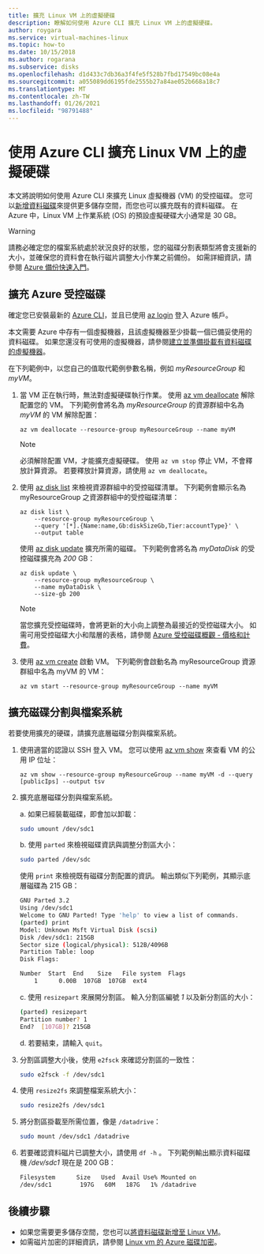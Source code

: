 ```yaml
---
title: 擴充 Linux VM 上的虛擬硬碟
description: 瞭解如何使用 Azure CLI 擴充 Linux VM 上的虛擬硬碟。
author: roygara
ms.service: virtual-machines-linux
ms.topic: how-to
ms.date: 10/15/2018
ms.author: rogarana
ms.subservice: disks
ms.openlocfilehash: d1d433c7db36a3f4fe5f528b7fbd17549bc08e4a
ms.sourcegitcommit: a055089dd6195fde2555b27a84ae052b668a18c7
ms.translationtype: MT
ms.contentlocale: zh-TW
ms.lasthandoff: 01/26/2021
ms.locfileid: "98791488"
---
```

# <a name="expand-virtual-hard-disks-on-a-linux-vm-with-the-azure-cli"></a>使用 Azure CLI 擴充 Linux VM 上的虛擬硬碟

本文將說明如何使用 Azure CLI 來擴充 Linux 虛擬機器 (VM) 的受控磁碟。 您可以[新增資料磁碟](add-disk.md)來提供更多儲存空間，而您也可以擴充既有的資料磁碟。 在 Azure 中，Linux VM 上作業系統 (OS) 的預設虛擬硬碟大小通常是 30 GB。 

> [!WARNING]
> 請務必確定您的檔案系統處於狀況良好的狀態，您的磁碟分割表類型將會支援新的大小，並確保您的資料會在執行磁片調整大小作業之前備份。 如需詳細資訊，請參閱 [Azure 備份快速入門](../../backup/quick-backup-vm-portal.md)。 

## <a name="expand-an-azure-managed-disk"></a>擴充 Azure 受控磁碟
確定您已安裝最新的 [Azure CLI](/cli/azure/install-az-cli2)，並且已使用 [az login](/cli/azure/reference-index#az-login) 登入 Azure 帳戶。

本文需要 Azure 中存有一個虛擬機器，且該虛擬機器至少掛載一個已備妥使用的資料磁碟。 如果您還沒有可使用的虛擬機器，請參閱[建立並準備掛載有資料磁碟的虛擬機器](tutorial-manage-disks.md#create-and-attach-disks)。

在下列範例中，以您自己的值取代範例參數名稱，例如 *myResourceGroup* 和 *myVM*。

1. 當 VM 正在執行時，無法對虛擬硬碟執行作業。 使用 [az vm deallocate](/cli/azure/vm#az-vm-deallocate) 解除配置您的 VM。 下列範例會將名為 *myResourceGroup* 的資源群組中名為 *myVM* 的 VM 解除配置：

    ```azurecli
    az vm deallocate --resource-group myResourceGroup --name myVM
    ```

    > [!NOTE]
    > 必須解除配置 VM，才能擴充虛擬硬碟。 使用 `az vm stop` 停止 VM，不會釋放計算資源。 若要釋放計算資源，請使用 `az vm deallocate`。

1. 使用 [az disk list](/cli/azure/disk#az-disk-list) 來檢視資源群組中的受控磁碟清單。 下列範例會顯示名為 myResourceGroup 之資源群組中的受控磁碟清單：

    ```azurecli
    az disk list \
        --resource-group myResourceGroup \
        --query '[*].{Name:name,Gb:diskSizeGb,Tier:accountType}' \
        --output table
    ```

    使用 [az disk update](/cli/azure/disk#az-disk-update) 擴充所需的磁碟。 下列範例會將名為 *myDataDisk* 的受控磁碟擴充為 *200* GB：

    ```azurecli
    az disk update \
        --resource-group myResourceGroup \
        --name myDataDisk \
        --size-gb 200
    ```

    > [!NOTE]
    > 當您擴充受控磁碟時，會將更新的大小向上調整為最接近的受控磁碟大小。 如需可用受控磁碟大小和階層的表格，請參閱 [Azure 受控磁碟概觀 - 價格和計費](../managed-disks-overview.md)。

1. 使用 [az vm create](/cli/azure/vm#az-vm-start) 啟動 VM。 下列範例會啟動名為 myResourceGroup 資源群組中名為 myVM 的 VM：

    ```azurecli
    az vm start --resource-group myResourceGroup --name myVM
    ```


## <a name="expand-a-disk-partition-and-filesystem"></a>擴充磁碟分割與檔案系統
若要使用擴充的硬碟，請擴充底層磁碟分割與檔案系統。

1. 使用適當的認證以 SSH 登入 VM。 您可以使用 [az vm show](/cli/azure/vm#az-vm-show) 來查看 VM 的公用 IP 位址：

    ```azurecli
    az vm show --resource-group myResourceGroup --name myVM -d --query [publicIps] --output tsv
    ```

1. 擴充底層磁碟分割與檔案系統。

    a. 如果已經裝載磁碟，即會加以卸載：

    ```bash
    sudo umount /dev/sdc1
    ```

    b. 使用 `parted` 來檢視磁碟資訊與調整分割區大小：

    ```bash
    sudo parted /dev/sdc
    ```

    使用 `print` 來檢視既有磁碟分割配置的資訊。 輸出類似下列範例，其顯示底層磁碟為 215 GB：

    ```bash
    GNU Parted 3.2
    Using /dev/sdc1
    Welcome to GNU Parted! Type 'help' to view a list of commands.
    (parted) print
    Model: Unknown Msft Virtual Disk (scsi)
    Disk /dev/sdc1: 215GB
    Sector size (logical/physical): 512B/4096B
    Partition Table: loop
    Disk Flags:
    
    Number  Start  End    Size   File system  Flags
        1      0.00B  107GB  107GB  ext4
    ```

    c. 使用 `resizepart` 來展開分割區。 輸入分割區編號 *1* 以及新分割區的大小：

    ```bash
    (parted) resizepart
    Partition number? 1
    End?  [107GB]? 215GB
    ```

    d. 若要結束，請輸入 `quit`。

1. 分割區調整大小後，使用 `e2fsck` 來確認分割區的一致性：

    ```bash
    sudo e2fsck -f /dev/sdc1
    ```

1. 使用 `resize2fs` 來調整檔案系統大小：

    ```bash
    sudo resize2fs /dev/sdc1
    ```

1. 將分割區掛載至所需位置，像是 `/datadrive`：

    ```bash
    sudo mount /dev/sdc1 /datadrive
    ```

1. 若要確認資料磁片已調整大小，請使用 `df -h` 。 下列範例輸出顯示資料磁碟機 */dev/sdc1* 現在是 200 GB：

    ```bash
    Filesystem      Size   Used  Avail Use% Mounted on
    /dev/sdc1        197G   60M   187G   1% /datadrive
    ```

## <a name="next-steps"></a>後續步驟
* 如果您需要更多儲存空間，您也可以[將資料磁碟新增至 Linux VM](add-disk.md)。 
* 如需磁片加密的詳細資訊，請參閱 [Linux vm 的 Azure 磁碟加密](disk-encryption-overview.md)。
